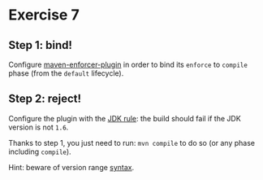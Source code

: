 # Exercise 7

## Step 1: bind!

Configure [maven-enforcer-plugin](http://maven.apache.org/enforcer/maven-enforcer-plugin/) in order to bind its `enforce` to `compile` phase (from the `default` lifecycle).

## Step 2: reject!

Configure the plugin with the [JDK rule](http://maven.apache.org/enforcer/enforcer-rules/requireJavaVersion.html): the build should fail if the JDK version is not `1.6`.

Thanks to step 1, you just need to run: `mvn compile` to do so (or any phase including `compile`).

Hint: beware of version range [syntax](http://maven.apache.org/enforcer/enforcer-rules/versionRanges.html).
